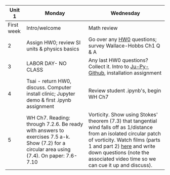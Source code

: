 | Unit 1 | Monday  | Wednesday  |
|---|------------- | ------------- |
| First week| Intro/welcome | Math review  |
| 2| Assign HW0; review SI units & physics basics | Go over any [HW0](https://github.com/ATMOcanes/ATM651_IntroAtmDynamics/tree/master/Unit1-Terminology_and_Tools) questions; survey Wallace-Hobbs Ch1 Q & A |
| 3 | LABOR DAY- NO CLASS | Any last HW0 questions? Collect it. Intro to [Ju-Py-Github](https://github.com/MPOcanes/MPO624-2020/blob/master/presentations/ProfGrumpy_guide_condaJuPyGitHub.pptx.pdf), installation assignment|
| 4 | Tsai - return HW0, discuss. Computer install clinic; Jupyter demo & first .ipynb assignment | Review student .ipynb's, begin WH Ch7  |
| 5 |WH Ch7. Reading: through 7.2.6. Be ready with answers to exercises 7.5 a-k. Show (7.2) for a circular area using (7.4). On paper: 7.6-7.10| Vorticity. Show using Stokes' theorem (7.3) that tangential wind falls off as 1/distance from an isolated circular patch of vorticity. Watch films (parts 1 and part 2) [here](http://web.mit.edu/hml/ncfmf.html) and write down questions (note the associated video time so we can cue it up and discuss). |
